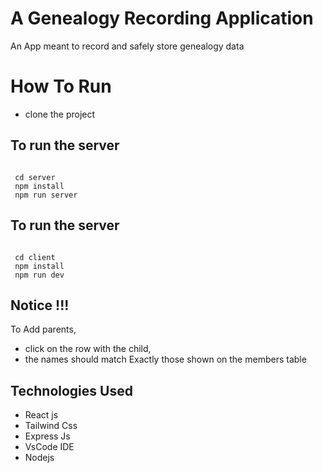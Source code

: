 # A Genealogy Recording Application

An App meant to record and safely store genealogy data

# How To Run

- clone the project

## To run the server

```

 cd server
 npm install
 npm run server
```

## To run the server

```

 cd client
 npm install
 npm run dev
```

## Notice !!!

To Add parents,
* click on the row with the child,
* the names should match Exactly those shown on the members table

## Technologies Used

- React js
- Tailwind Css
- Express Js
- VsCode IDE
- Nodejs
